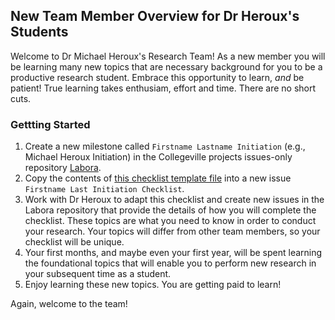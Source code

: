 ## New Team Member Overview for Dr Heroux's Students

Welcome to Dr Michael Heroux's Research Team!  As a new member you will be learning many new topics that are necessary background for you to be a productive research student.  Embrace this opportunity to learn, _and_ be patient! True learning takes enthusiam, effort and time.  There are no short cuts.

### Gettting Started

1. Create a new milestone called `Firstname Lastname Initiation` (e.g., Michael Heroux Initiation) in the Collegeville projects issues-only repository [Labora](https://github.com/Collegeville/Labora).
1. Copy the contents of [this checklist template file](NewTeamMemberChecklistTemplate.md) into a new issue `Firstname Last Initiation Checklist`.
1. Work with Dr Heroux to adapt this checklist and create new issues in the Labora repository that provide the details of how you will complete the checklist.  These topics are what you need to know in order to conduct your research.  Your topics will differ from other team members, so your checklist will be unique.
1. Your first months, and maybe even your first year, will be spent learning the foundational topics that will enable you to perform new research in your subsequent time as a student.
1. Enjoy learning these new topics.  You are getting paid to learn!

Again, welcome to the team!
